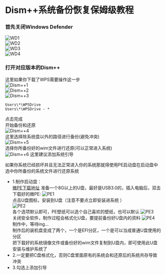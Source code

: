 # Dism++系统备份恢复保姆级教程

### 首先关闭Windows Defender
![WD1](https://github.com/user-attachments/assets/0a3a6e88-b6d5-4b62-b1e2-96d7cf8cefcf)  
![WD2](https://github.com/user-attachments/assets/cc754af4-e04a-458b-a57e-d071b675c2e6)  
![WD3](https://github.com/user-attachments/assets/203d594f-b2eb-4e11-823c-dabcdd409371)  
![WD4](https://github.com/user-attachments/assets/6982108f-8f14-4b1f-8bbf-9a296f620458)  

### 打开对应版本的Dism++
这里如果你下载了WPS需要操作这一步  
![Dism++1](https://github.com/user-attachments/assets/a651cfe4-8ae4-4aeb-aad5-4643d56d50ef)  
![Dism++2](https://github.com/user-attachments/assets/9fb7143b-ad6f-44de-8eaf-b961ddc4c25f)  
![Dism++3](https://github.com/user-attachments/assets/68ac99cd-4eeb-40e9-8e66-f32255dd5949)  
```
Users\*\WPSDrive
Users\*\WPSDrive - *
```
点击完成  
开始备份和还原  
![Dism++4](https://github.com/user-attachments/assets/b36f7429-52ea-4d79-8fcd-af28d8b0c140)  
这里选择除系统盘以外的路径进行备份(避免冲突)  
![Dism++5](https://github.com/user-attachments/assets/3a617369-e397-4afb-b829-2862d1618220)  
选择你所备份好的wim文件进行还原(可以正常进入系统)  
![Dism++6](https://github.com/user-attachments/assets/b9a4ace3-92a8-47e0-adad-e65d9d378eef)
这里建议添加系统引导

如果你系统已经损坏并且无法正常进入你的系统那就得使用PE启动盘在启动盘中选中你所备份的系统文件进行还原系统  
- 1.制作启动盘：  
[微PE下载地址](https://www.wepe.com.cn/download.html)
准备一个8G以上的U盘，最好是USB3.0的，插入电脑后，双击下载好的微PE:
![PE1](https://github.com/user-attachments/assets/ece11c10-e57f-4e0d-b159-0b5abcd5784e)  
点击U盘图标，安装到U盘（注意不要点立即安装进系统 ）  
![PE2](https://github.com/user-attachments/assets/0256aea3-3ccd-46ab-a68e-6a6fed61855a)  
各个选项默认即可，PE壁纸可以选个自己喜欢的壁纸，也可以默认
![PE3](https://github.com/user-attachments/assets/6e067b6a-4ca3-42c7-a5bc-1ae25a5e821a)  
关闭安全软件，制作过程会格式化U盘，要提前备份好U盘内的资料
![PE4](https://github.com/user-attachments/assets/c03bf334-7077-4afc-9099-e9870b2cf559)  
制作中，等待ing...  
制作后的装机盘变成了两个，一个是EFI分区，一个是可以当成普通U盘使用的分区  
把下载好的系统镜像文件或备份好的wim文件复制到U盘内，即可使用此U盘安装与维护系统了  
- 2.一定要把C盘格式化，否则C盘里面原有的系统会和还原后的系统共存导致冲突
- 3.勾选上添加引导
